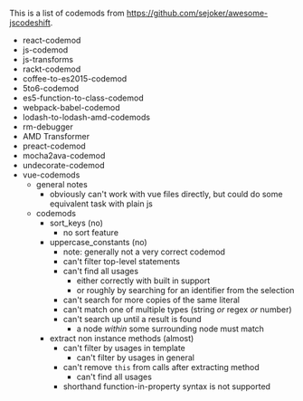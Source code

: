 This is a list of codemods from https://github.com/sejoker/awesome-jscodeshift.

- react-codemod
- js-codemod
- js-transforms
- rackt-codemod
- coffee-to-es2015-codemod
- 5to6-codemod
- es5-function-to-class-codemod
- webpack-babel-codemod
- lodash-to-lodash-amd-codemods
- rm-debugger
- AMD Transformer
- preact-codemod
- mocha2ava-codemod
- undecorate-codemod
- vue-codemods
  - general notes
    - obviously can't work with vue files directly, but could do some equivalent task with plain js
  - codemods
    - sort_keys (no)
      - no sort feature
    - uppercase_constants (no)
      - note: generally not a very correct codemod
      - can't filter top-level statements
      - can't find all usages
        - either correctly with built in support
        - or roughly by searching for an identifier from the selection
      - can't search for more copies of the same literal
      - can't match one of multiple types (string _or_ regex _or_ number)
      - can't search up until a result is found
        - a node _within_ some surrounding node must match
    - extract non instance methods (almost)
      - can't filter by usages in template
        - can't filter by usages in general
      - can't remove `this` from calls after extracting method
        - can't find all usages
      - shorthand function-in-property syntax is not supported
